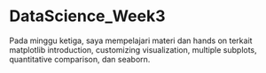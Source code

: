 # DataScience_Week3
Pada minggu ketiga, saya mempelajari materi dan hands on terkait matplotlib introduction, customizing visualization, multiple subplots, quantitative comparison, dan seaborn.
